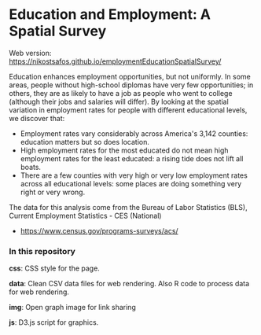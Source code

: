# Education and Employment: A Spatial Survey

Web version: https://nikostsafos.github.io/employmentEducationSpatialSurvey/

Education enhances employment opportunities, but not uniformly. In some areas, people without high-school diplomas have very few opportunities; in others, they are as likely to have a job as people who went to college (although their jobs and salaries will differ). By looking at the spatial variation in employment rates for people with different educational levels, we discover that:

- Employment rates vary considerably across America's 3,142 counties: education matters but so does location.
- High employment rates for the most educated do not mean high employment rates for the least educated: a rising tide does not lift all boats.
- There are a few counties with very high or very low employment rates across all educational levels: some places are doing something very right or very wrong.

The data for this analysis come from the Bureau of Labor Statistics (BLS), Current Employment Statistics - CES (National)
- https://www.census.gov/programs-surveys/acs/

### In this repository

**css**: CSS style for the page. 

**data**: Clean CSV data files for web rendering. Also R code to process data for web rendering.

**img**: Open graph image for link sharing

**js**: D3.js script for graphics. 
